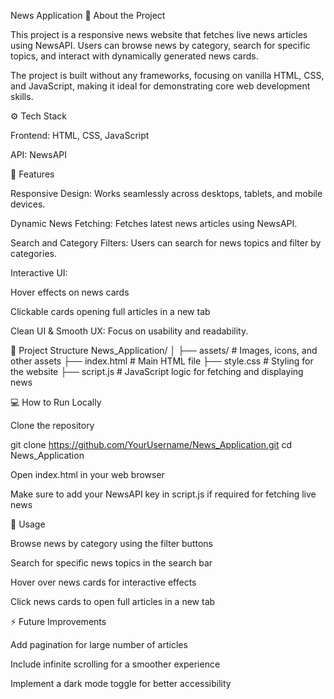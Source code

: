 News Application
📘 About the Project

This project is a responsive news website that fetches live news articles using NewsAPI. Users can browse news by category, search for specific topics, and interact with dynamically generated news cards.

The project is built without any frameworks, focusing on vanilla HTML, CSS, and JavaScript, making it ideal for demonstrating core web development skills.

⚙️ Tech Stack

Frontend: HTML, CSS, JavaScript

API: NewsAPI

🚀 Features

Responsive Design: Works seamlessly across desktops, tablets, and mobile devices.

Dynamic News Fetching: Fetches latest news articles using NewsAPI.

Search and Category Filters: Users can search for news topics and filter by categories.

Interactive UI:

Hover effects on news cards

Clickable cards opening full articles in a new tab

Clean UI & Smooth UX: Focus on usability and readability.

📁 Project Structure
News_Application/
│
├── assets/            # Images, icons, and other assets
├── index.html         # Main HTML file
├── style.css          # Styling for the website
├── script.js          # JavaScript logic for fetching and displaying news

💻 How to Run Locally

Clone the repository

git clone https://github.com/YourUsername/News_Application.git
cd News_Application


Open index.html in your web browser

Make sure to add your NewsAPI key in script.js if required for fetching live news

📌 Usage

Browse news by category using the filter buttons

Search for specific news topics in the search bar

Hover over news cards for interactive effects

Click news cards to open full articles in a new tab

⚡ Future Improvements

Add pagination for large number of articles

Include infinite scrolling for a smoother experience

Implement a dark mode toggle for better accessibility
